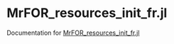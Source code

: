 # MrFOR_resources_init_fr.jl

Documentation for [MrFOR_resources_init_fr.jl](https://github.com/ecoformod/MrFOR_resources_init_fr.jl/)
